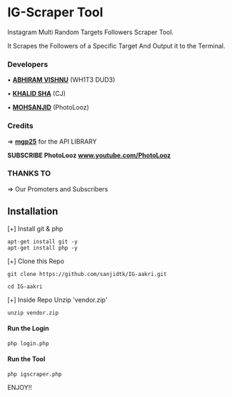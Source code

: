 # IG-Scraper Tool

Instagram Multi Random Targets Followers Scraper Tool.

It Scrapes the Followers of a Specific Target
And Output it to the Terminal.

### Developers
• **[ABHIRAM VISHNU](https://instagram.com/abhiramvishnu__)** (WH1T3 DUD3)

• **[KHALID SHA](https://instagram.com/khalid._.sha)** (CJ)

• **[MOHSANJID](https://instagram.com/mohsanjid)** (PhotoLooz)
### Credits
 => **[mgp25](https://github.com/mgp25)** for the API LIBRARY
 
 <b>SUBSCRIBE PhotoLooz  www.youtube.com/PhotoLooz </b>

### THANKS TO
 => Our Promoters and Subscribers

## Installation
 [+] Install git & php
```
apt-get install git -y
apt-get install php -y
```
 [+] Clone this Repo
```
git clone https://github.com/sanjidtk/IG-aakri.git

cd IG-aakri
```
 [+] Inside Repo Unzip 'vendor.zip'
```
unzip vendor.zip
```
#### Run the Login
```
php login.php
```
#### Run the Tool
```
php igscraper.php
```

ENJOY!!
